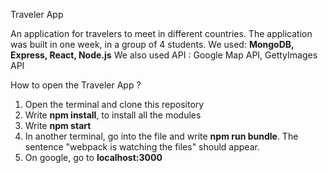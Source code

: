 Traveler App

An application for travelers to meet in different countries. The application was built in one week, in a group of 4 students. 
We used:  **MongoDB, Express, React, Node.js**
We also used API : Google Map API, GettyImages API

How to open the Traveler App ? 
1) Open the terminal and clone this repository
2) Write **npm install**, to install all the modules
3) Write **npm start**
4) In another terminal, go into the file and write **npm run bundle**. The sentence "webpack is watching the files" should appear.
5) On google, go to **localhost:3000**
